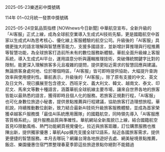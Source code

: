 
2025-05-23樂透彩中獎號碼

                                
114年 01~02月統一發票中獎號碼
                             
2025-05-24空氣品質指標
                              [NOWnews今日新聞] 中華航空宣布，全新升級的「AI客服」正式上線，成為全球航空業導入生成式AI技術先驅，更是國籍航空中首家以生成式AI為思考核心、優化線上客服體驗的航空公司。升級後的「AI客服」具備更強大的語言理解與智慧應答能力，支援多國語言，並新增計算推理與行程推薦等智慧功能，為全球旅客打造前所未有的數位服務新體驗。華航全面升級線上客服系統，導入生成式AI平台，運用語意分析與邏輯推理技術，突破傳統關鍵字比對的限制，能更深入理解旅客多元且複雜的提問，提供更貼近需求的智慧回應與建議。無論旅客身處何地、位於哪個時區，「AI客服」皆可即時提供協助，大幅提升查詢效率與使用便利性。華航表示，升級後的「AI客服」，除了原有支援的中文、英文及日文外，現已擴展至包含德文、西班牙文、義大利文、韓文、越南文、泰文、印尼文、馬來文等數十種語言，涵蓋華航全球航線主要市場，讓來自世界各地的旅客皆能以最熟悉的語言，獲得即時且個人化的服務。若旅客正規劃行程，「AI客服」也可化身數位旅遊小秘書，提供景點推薦與行程建議，協助旅客打造理想旅程。華航說，持續推動數位創新，致力結合最新AI技術升級旅客服務體驗，並成為首家榮獲卓越客戶服務獎「最佳AI系統應用團隊」的國籍航空，同時領先導入「AI客服應答質檢系統」，提升服務品質與準確性。華航網站全新風貌已上線，結合國籍航空首見IG限動風格、熱門功能網頁視覺優化，拉近與旅客距離，訂位購票服務也推陳出新，提供獨家優惠；華航App擴充支援全球12語系，貼近各國旅客需求，提供更便捷的智慧服務。本月去哪玩？網羅台灣各地旅遊好去處、網美秘境景點推薦，飯店、樂園優惠住宿門票整理春夏季節這些旅遊景點你絕對不能錯過